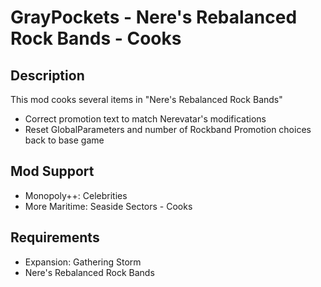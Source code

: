 # GrayPockets - Nere's Rebalanced Rock Bands - Cooks

## Description

This mod cooks several items in "Nere's Rebalanced Rock Bands"

* Correct promotion text to match Nerevatar's modifications
* Reset GlobalParameters and number of Rockband Promotion choices back to base game

## Mod Support

* Monopoly++: Celebrities
* More Maritime: Seaside Sectors - Cooks

## Requirements

* Expansion: Gathering Storm
* Nere's Rebalanced Rock Bands
